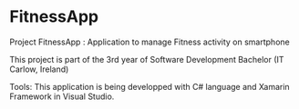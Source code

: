 # FitnessApp
Project FitnessApp : Application to manage Fitness activity on smartphone

This project is part of the 3rd year of Software Development Bachelor (IT Carlow, Ireland)

Tools:
This application is being developped with C# language and Xamarin Framework in Visual Studio.
